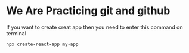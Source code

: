 # We Are Practicing git and github 

If you want to create creat app then you need to enter this command on terminal  

```
npx create-react-app my-app
```
